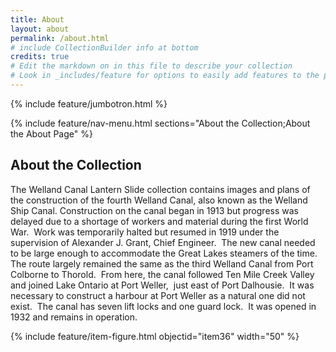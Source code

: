```yaml
---
title: About
layout: about
permalink: /about.html
# include CollectionBuilder info at bottom
credits: true
# Edit the markdown on in this file to describe your collection
# Look in _includes/feature for options to easily add features to the page
---
```


{% include feature/jumbotron.html %}

{% include feature/nav-menu.html sections="About the Collection;About the About Page" %}


## About the Collection

The Welland Canal Lantern Slide collection contains images and plans of the construction of the fourth Welland Canal, also known as the Welland Ship Canal.
Construction on the canal began in 1913 but progress was delayed due to a shortage of workers and material during the first World War.  Work was temporarily halted but resumed in 1919 under the supervision of Alexander J. Grant, Chief Engineer.  The new canal needed to be large enough to accommodate the Great Lakes steamers of the time.  The route largely remained the same as the third Welland Canal from Port Colborne to Thorold.  From here, the canal followed Ten Mile Creek Valley and joined Lake Ontario at Port Weller,  just east of Port Dalhousie.  It was necessary to construct a harbour at Port Weller as a natural one did not exist.  The canal has seven lift locks and one guard lock.  It was opened in 1932 and remains in operation.

{% include feature/item-figure.html objectid="item36" width="50" %}

